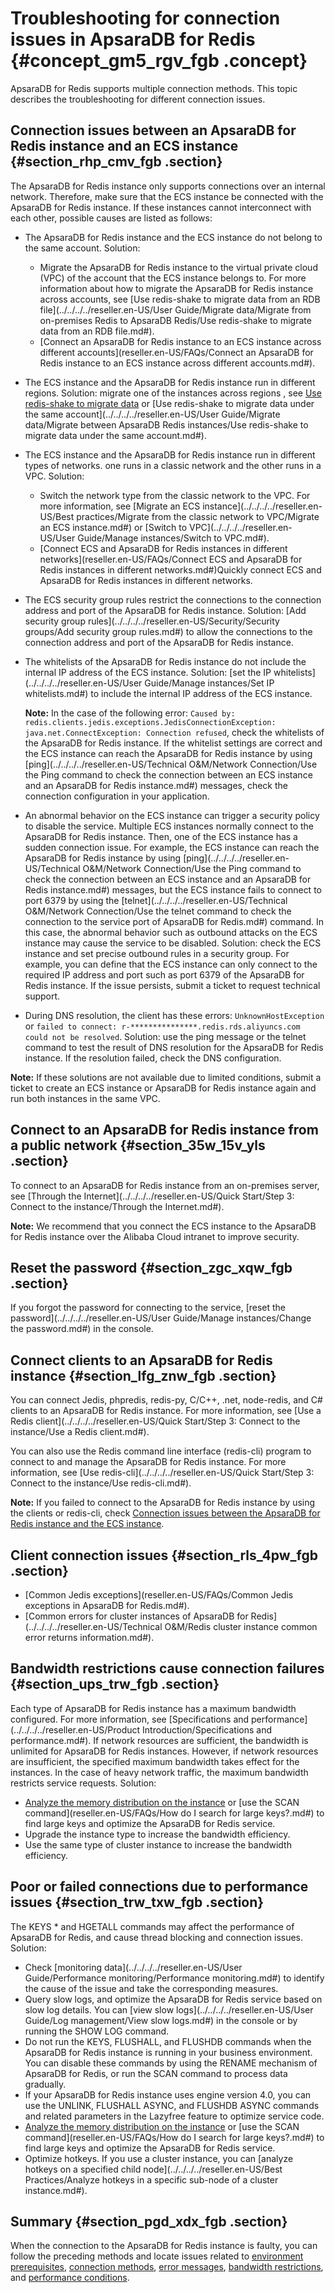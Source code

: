 # Troubleshooting for connection issues in ApsaraDB for Redis {#concept_gm5_rgv_fgb .concept}

ApsaraDB for Redis supports multiple connection methods. This topic describes the troubleshooting for different connection issues.

## Connection issues between an ApsaraDB for Redis instance and an ECS instance {#section_rhp_cmv_fgb .section}

The ApsaraDB for Redis instance only supports connections over an internal network. Therefore, make sure that the ECS instance be connected with the ApsaraDB for Redis instance. If these instances cannot interconnect with each other, possible causes are listed as follows:

-   The ApsaraDB for Redis instance and the ECS instance do not belong to the same account. Solution:
    -   Migrate the ApsaraDB for Redis instance to the virtual private cloud \(VPC\) of the account that the ECS instance belongs to. For more information about how to migrate the ApsaraDB for Redis instance across accounts, see [Use redis-shake to migrate data from an RDB file](../../../../reseller.en-US/User Guide/Migrate data/Migrate from on-premises Redis to ApsaraDB Redis/Use redis-shake to migrate data from an RDB file.md#).
    -   [Connect an ApsaraDB for Redis instance to an ECS instance across different accounts](reseller.en-US/FAQs/Connect an ApsaraDB for Redis instance to an ECS instance across different accounts.md#).
-   The ECS instance and the ApsaraDB for Redis instance run in different regions. Solution: migrate one of the instances across regions , see [Use redis-shake to migrate data](../../../../reseller.en-US/.md#) or [Use redis-shake to migrate data under the same account](../../../../reseller.en-US/User Guide/Migrate data/Migrate between ApsaraDB Redis instances/Use redis-shake to migrate data under the same account.md#).
-   The ECS instance and the ApsaraDB for Redis instance run in different types of networks. one runs in a classic network and the other runs in a VPC. Solution:
    -   Switch the network type from the classic network to the VPC. For more information, see [Migrate an ECS instance](../../../../reseller.en-US/Best practices/Migrate from the classic network to VPC/Migrate an ECS instance.md#) or [Switch to VPC](../../../../reseller.en-US/User Guide/Manage instances/Switch to VPC.md#).
    -   [Connect ECS and ApsaraDB for Redis instances in different networks](reseller.en-US/FAQs/Connect ECS and ApsaraDB for Redis instances in different networks.md#)Quickly connect ECS and ApsaraDB for Redis instances in different networks.
-   The ECS security group rules restrict the connections to the connection address and port of the ApsaraDB for Redis instance. Solution: [Add security group rules](../../../../reseller.en-US/Security/Security groups/Add security group rules.md#) to allow the connections to the connection address and port of the ApsaraDB for Redis instance.
-   The whitelists of the ApsaraDB for Redis instance do not include the internal IP address of the ECS instance. Solution: [set the IP whitelists](../../../../reseller.en-US/User Guide/Manage instances/Set IP whitelists.md#) to include the internal IP address of the ECS instance.

    **Note:** In the case of the following error: `Caused by: redis.clients.jedis.exceptions.JedisConnectionException: java.net.ConnectException: Connection refused`, check the whitelists of the ApsaraDB for Redis instance. If the whitelist settings are correct and the ECS instance can reach the ApsaraDB for Redis instance by using [ping](../../../../reseller.en-US/Technical O&M/Network Connection/Use the Ping command to check the connection between an ECS instance and an ApsaraDB for Redis instance.md#) messages, check the connection configuration in your application.

-   An abnormal behavior on the ECS instance can trigger a security policy to disable the service. Multiple ECS instances normally connect to the ApsaraDB for Redis instance. Then, one of the ECS instance has a sudden connection issue. For example, the ECS instance can reach the ApsaraDB for Redis instance by using [ping](../../../../reseller.en-US/Technical O&M/Network Connection/Use the Ping command to check the connection between an ECS instance and an ApsaraDB for Redis instance.md#) messages, but the ECS instance fails to connect to port 6379 by using the [telnet](../../../../reseller.en-US/Technical O&M/Network Connection/Use the telnet command to check the connection to the service port of ApsaraDB for Redis.md#) command. In this case, the abnormal behavior such as outbound attacks on the ECS instance may cause the service to be disabled. Solution: check the ECS instance and set precise outbound rules in a security group. For example, you can define that the ECS instance can only connect to the required IP address and port such as port 6379 of the ApsaraDB for Redis instance. If the issue persists, submit a ticket to request technical support.
-   During DNS resolution, the client has these errors: `UnknownHostException` or `failed to connect: r-***************.redis.rds.aliyuncs.com could not be resolved`. Solution: use the ping message or the telnet command to test the result of DNS resolution for the ApsaraDB for Redis instance. If the resolution failed, check the DNS configuration.

**Note:** If these solutions are not available due to limited conditions, submit a ticket to create an ECS instance or ApsaraDB for Redis instance again and run both instances in the same VPC.

## Connect to an ApsaraDB for Redis instance from a public network {#section_35w_15v_yls .section}

To connect to an ApsaraDB for Redis instance from an on-premises server, see [Through the Internet](../../../../reseller.en-US/Quick Start/Step 3: Connect to the instance/Through the Internet.md#).

**Note:** We recommend that you connect the ECS instance to the ApsaraDB for Redis instance over the Alibaba Cloud intranet to improve security.

## Reset the password {#section_zgc_xqw_fgb .section}

If you forgot the password for connecting to the service, [reset the password](../../../../reseller.en-US/User Guide/Manage instances/Change the password.md#) in the console.

## Connect clients to an ApsaraDB for Redis instance {#section_lfg_znw_fgb .section}

You can connect Jedis, phpredis, redis-py, C/C++, .net, node-redis, and C\# clients to an ApsaraDB for Redis instance. For more information, see [Use a Redis client](../../../../reseller.en-US/Quick Start/Step 3: Connect to the instance/Use a Redis client.md#).

You can also use the Redis command line interface \(redis-cli\) program to connect to and manage the ApsaraDB for Redis instance. For more information, see [Use redis-cli](../../../../reseller.en-US/Quick Start/Step 3: Connect to the instance/Use redis-cli.md#).

**Note:** If you failed to connect to the ApsaraDB for Redis instance by using the clients or redis-cli, check [Connection issues between the ApsaraDB for Redis instance and the ECS instance](#).

## Client connection issues {#section_rls_4pw_fgb .section}

-   [Common Jedis exceptions](reseller.en-US/FAQs/Common Jedis exceptions in ApsaraDB for Redis.md#).
-   [Common errors for cluster instances of ApsaraDB for Redis](../../../../reseller.en-US/Technical O&M/Redis cluster instance common error returns information.md#).

## Bandwidth restrictions cause connection failures {#section_ups_trw_fgb .section}

Each type of ApsaraDB for Redis instance has a maximum bandwidth configured. For more information, see [Specifications and performance](../../../../reseller.en-US/Product Introduction/Specifications and performance.md#). If network resources are sufficient, the bandwidth is unlimited for ApsaraDB for Redis instances. However, if network resources are insufficient, the specified maximum bandwidth takes effect for the instances. In the case of heavy network traffic, the maximum bandwidth restricts service requests. Solution:

-   [Analyze the memory distribution on the instance](https://partners-intl.aliyun.com/help/doc-detail/50037.html) or [use the SCAN command](reseller.en-US/FAQs/How do I search for large keys?.md#) to find large keys and optimize the ApsaraDB for Redis service.
-   Upgrade the instance type to increase the bandwidth efficiency.
-   Use the same type of cluster instance to increase the bandwidth efficiency.

## Poor or failed connections due to performance issues {#section_trw_txw_fgb .section}

The KEYS \* and HGETALL commands may affect the performance of ApsaraDB for Redis, and cause thread blocking and connection issues. Solution:

-   Check [monitoring data](../../../../reseller.en-US/User Guide/Performance monitoring/Performance monitoring.md#) to identify the cause of the issue and take the corresponding measures.
-   Query slow logs, and optimize the ApsaraDB for Redis service based on slow log details. You can [view slow logs](../../../../reseller.en-US/User Guide/Log management/View slow logs.md#) in the console or by running the SHOW LOG command.
-   Do not run the KEYS, FLUSHALL, and FLUSHDB commands when the ApsaraDB for Redis instance is running in your business environment. You can disable these commands by using the RENAME mechanism of ApsaraDB for Redis, or run the SCAN command to process data gradually.
-   If your ApsaraDB for Redis instance uses engine version 4.0, you can use the UNLINK, FLUSHALL ASYNC, and FLUSHDB ASYNC commands and related parameters in the Lazyfree feature to optimize service code.
-   [Analyze the memory distribution on the instance](https://partners-intl.aliyun.com/help/doc-detail/50037.html) or [use the SCAN command](reseller.en-US/FAQs/How do I search for large keys?.md#) to find large keys and optimize the ApsaraDB for Redis service.
-   Optimize hotkeys. If you use a cluster instance, you can [analyze hotkeys on a specified child node](../../../../reseller.en-US/Best Practices/Analyze hotkeys in a specific sub-node of a cluster instance.md#).

## Summary {#section_pgd_xdx_fgb .section}

When the connection to the ApsaraDB for Redis instance is faulty, you can follow the preceding methods and locate issues related to [environment prerequisites](#), [connection methods](#), [error messages](#), [bandwidth restrictions](#), and [performance conditions](#).

